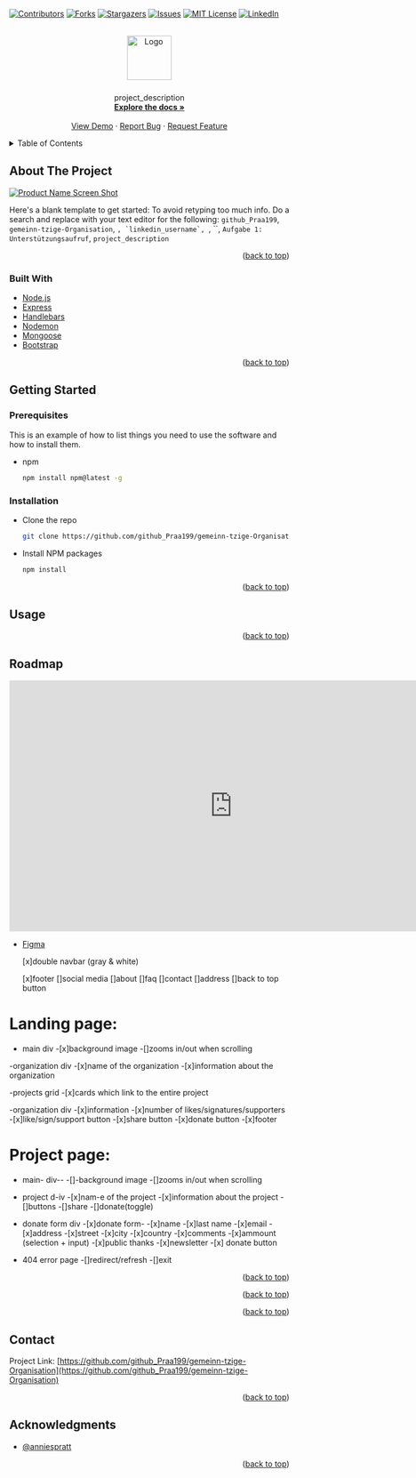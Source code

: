 <!-- PR<div id="top"></div>
<!--
*** Thanks for checking out the Best-README-Template. If you have a suggestion
*** that would make this better, please fork the repo and create a pull request
*** or simply open an issue with the tag "enhancement".
*** Don't forget to give the project a star!
*** Thanks again! Now go create something AMAZING! :D
-->

<!-- PROJECT SHIELDS -->
<!--
*** I'm using markdown "reference style" links for readability.
*** Reference links are enclosed in brackets [ ] instead of parentheses ( ).
*** See the bottom of this document for the declaration of the reference variables
*** for contributors-url, forks-url, etc. This is an optional, concise syntax you may use.
*** https://www.markdownguide.org/basic-syntax/#reference-style-links
-->

[![Contributors][contributors-shield]][contributors-url]
[![Forks][forks-shield]][forks-url]
[![Stargazers][stars-shield]][stars-url]
[![Issues][issues-shield]][issues-url]
[![MIT License][license-shield]][license-url]
[![LinkedIn][linkedin-shield]][linkedin-url]

<!-- PROJECT LOGO -->
<br />
<div align="center">
  <a href="https://github.com/github_Praa199/gemeinn-tzige-Organisation">
    <img src="images/logo.png" alt="Logo" width="80" height="80">
  </a>

<h3 align="center"></h3>

  <p align="center">
    project_description
    <br />
    <a href="https://github.com/github_Praa199/gemeinn-tzige-Organisation"><strong>Explore the docs »</strong></a>
    <br />
    <br />
    <a href="https://github.com/github_Praa199/gemeinn-tzige-Organisation">View Demo</a>
    ·
    <a href="https://github.com/github_Praa199/gemeinn-tzige-Organisation/issues">Report Bug</a>
    ·
    <a href="https://github.com/github_Praa199/gemeinn-tzige-Organisation/issues">Request Feature</a>
  </p>
</div>

<!-- TABLE OF CONTENTS -->
<details>
  <summary>Table of Contents</summary>
  <ol>
    <li>
      <a href="#about-the-project">About The Project</a>
      <ul>
        <li><a href="#built-with">Built With</a></li>
      </ul>
    </li>
    <li>
      <a href="#getting-started">Getting Started</a>
      <ul>
        <li><a href="#prerequisites">Prerequisites</a></li>
        <li><a href="#installation">Installation</a></li>
      </ul>
    </li>
    <li><a href="#usage">Usage</a></li>
    <li><a href="#roadmap">Roadmap</a></li>
    <li><a href="#contributing">Contributing</a></li>
    <li><a href="#license">License</a></li>
    <li><a href="#contact">Contact</a></li>
    <li><a href="#acknowledgments">Acknowledgments</a></li>
  </ol>
</details>

<!-- ABOUT THE PROJECT -->

## About The Project

[![Product Name Screen Shot][product-screenshot]](https://example.com)

Here's a blank template to get started: To avoid retyping too much info. Do a search and replace with your text editor for the following: `github_Praa199`, `gemeinn-tzige-Organisation`, `` , `linkedin_username`,  ``, ``, `Aufgabe 1: Unterstützungsaufruf`, `project_description`

<p align="right">(<a href="#top">back to top</a>)</p>

### Built With

- [Node.js](https://nodejs.org/)
- [Express](https://expressjs.com/)
- [Handlebars](https://handlebarsjs.com)
- [Nodemon](https://nodemon.io)
- [Mongoose](https://mongoosejs.com)
- [Bootstrap](https://getbootstrap.com)

<p align="right">(<a href="#top">back to top</a>)</p>

<!-- GETTING STARTED -->

## Getting Started

### Prerequisites

This is an example of how to list things you need to use the software and how to install them.

- npm
  ```sh
  npm install npm@latest -g
  ```

### Installation

- Clone the repo
  ```sh
  git clone https://github.com/github_Praa199/gemeinn-tzige-Organisation.git
  ```
- Install NPM packages
  ```sh
  npm install
  ```

<p align="right">(<a href="#top">back to top</a>)</p>

<!-- USAGE EXAMPLES -->

## Usage

<p align="right">(<a href="#top">back to top</a>)</p>

<!-- ROADMAP -->

## Roadmap

<iframe style="border: 1px solid rgba(0, 0, 0, 0.1);" width="800" height="450" src="https://www.figma.com/embed?embed_host=share&url=https%3A%2F%2Fwww.figma.com%2Ffile%2F0BqgvgIpc8jVksjzDalvtm%2FUnterst%25C3%25BCtzungsaufruf%3Fnode-id%3D0%253A1" allowfullscreen></iframe>

- [Figma](https://www.figma.com/file/0BqgvgIpc8jVksjzDalvtm/Unterst%C3%BCtzungsaufruf?node-id=0%3A1)

  [x]double navbar (gray & white)

  [x]footer
  []social media
  []about
  []faq
  []contact
  []address
  []back to top button

# Landing page:

- main div -[x]background image
  -[]zooms in/out when scrolling

-organization div -[x]name of the organization -[x]information about the organization

-projects grid -[x]cards which link to the entire project

-organization div -[x]information -[x]number of likes/signatures/supporters -[x]like/sign/support button -[x]share button -[x]donate button -[x]footer

# Project page:

- main- div--
  -[]-background image
  -[]zooms in/out when scrolling

- project d-iv -[x]nam-e of the project -[x]information about the project
  -[]buttons
  -[]share
  -[]donate(toggle)

- donate form div -[x]donate form- -[x]name -[x]last name -[x]email -[x]address -[x]street -[x]city -[x]country -[x]comments -[x]ammount (selection + input) -[x]public thanks -[x]newsletter -[x] donate button

- 404 error page
  -[]redirect/refresh
  -[]exit

<p align="right">(<a href="#top">back to top</a>)</p>

<p align="right">(<a href="#top">back to top</a>)</p>

<p align="right">(<a href="#top">back to top</a>)</p>

<!-- CONTACT -->

## Contact

Project Link: [https://github.com/github_Praa199/gemeinn-tzige-Organisation](https://github.com/github_Praa199/gemeinn-tzige-Organisation)

<p align="right">(<a href="#top">back to top</a>)</p>

<!-- ACKNOWLEDGMENTS -->

## Acknowledgments

- [@anniespratt](https://unsplash.com/@anniespratt)

<p align="right">(<a href="#top">back to top</a>)</p>

<!-- MARKDOWN LINKS & IMAGES -->
<!-- https://www.markdownguide.org/basic-syntax/#reference-style-links -->

[contributors-shield]: https://img.shields.io/github/contributors/github_Praa199/gemeinn-tzige-Organisation.svg?style=for-the-badge
[contributors-url]: https://github.com/github_Praa199/gemeinn-tzige-Organisation/graphs/contributors
[forks-shield]: https://img.shields.io/github/forks/github_Praa199/gemeinn-tzige-Organisation.svg?style=for-the-badge
[forks-url]: https://github.com/github_Praa199/gemeinn-tzige-Organisation/network/members
[stars-shield]: https://img.shields.io/github/stars/github_Praa199/gemeinn-tzige-Organisation.svg?style=for-the-badge
[stars-url]: https://github.com/github_Praa199/gemeinn-tzige-Organisation/stargazers
[issues-shield]: https://img.shields.io/github/issues/github_Praa199/gemeinn-tzige-Organisation.svg?style=for-the-badge
[issues-url]: https://github.com/github_Praa199/gemeinn-tzige-Organisation/issues
[license-shield]: https://img.shields.io/github/license/github_Praa199/gemeinn-tzige-Organisation.svg?style=for-the-badge
[license-url]: https://github.com/github_Praa199/gemeinn-tzige-Organisation/blob/master/LICENSE.txt
[linkedin-shield]: https://img.shields.io/badge/-LinkedIn-black.svg?style=for-the-badge&logo=linkedin&colorB=555
[linkedin-url]: https://linkedin.com/in/linkedin_username
[product-screenshot]: images/screenshot.png
